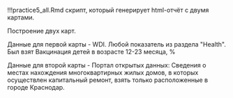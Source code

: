 !!!practice5_all.Rmd скрипт, который генерирует html-отчёт с двумя картами.

Построение двух карт.

Данные для первой карты - WDI. Любой показатель из раздела "Health". Был взят Вакцинация детей в возрасте 12-23 месяца, %

Данные для второй карты - Портал открытых данных: Сведения о местах нахождения многоквартирных жилых домов, в которых
осуществлен капитальный ремонт, взять только расположенные в городе Краснодар.


